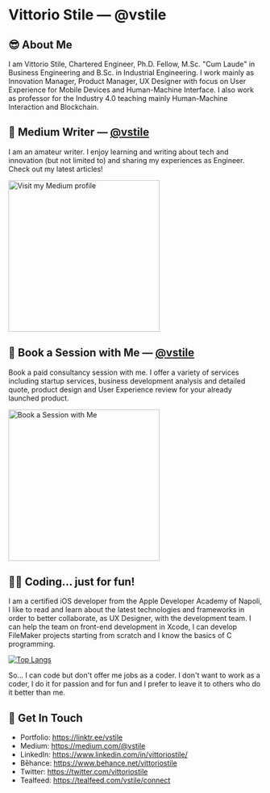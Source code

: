 # Vittorio Stile &mdash; @vstile

## 😎 About Me
I am Vittorio Stile, Chartered Engineer, Ph.D. Fellow, M.Sc. "Cum Laude" in Business Engineering and B.Sc. in Industrial Engineering. I work mainly as Innovation Manager, Product Manager, UX Designer with focus on User Experience for Mobile Devices and Human-Machine Interface. I also work as professor for the Industry 4.0 teaching mainly Human-Machine Interaction and Blockchain.

## 📝 Medium Writer &mdash; [@vstile](https://medium.com/@vstile)
I am an amateur writer. I enjoy learning and writing about tech and innovation (but not limited to) and sharing my experiences as Engineer. Check out my latest articles!

<a target="_blank" href="https://medium.com/@vstile"><img src="https://theme.zdassets.com/theme_assets/224203/4a55138e21ad44a9c72c8295181c79fe938a2ae6.svg" alt="Visit my Medium profile" width="300"></a>

## 📝 Book a Session with Me &mdash; [@vstile](https://tealfeed.com/vstile/connect)
Book a paid consultancy session with me. I offer a variety of services including startup services, business development analysis and detailed quote, product design and User Experience review for your already launched product.

<a target="_blank" href="https://tealfeed.com/vstile/connect"><img src="https://framerusercontent.com/images/GXr3tMRCxakFJ2ZIcC2WvdA1OU.png" alt="Book a Session with Me" width="300"></a>

## 👨‍💻 Coding... just for fun!
I am a certified iOS developer from the Apple Developer Academy of Napoli, I like to read and learn about the latest technologies and frameworks in order to better collaborate, as UX Designer, with the development team. I can help the team on front-end development in Xcode, I can develop FileMaker projects starting from scratch and I know the basics of C programming. 

<!--![github stats](https://github-readme-stats.vercel.app/api?username=vstile&show_icons=true&hide=stars)-->
[![Top Langs](https://github-readme-stats.vercel.app/api/top-langs/?username=vstile&layout=compact)](https://github.com/anuraghazra/github-readme-stats)

So... I can code but don't offer me jobs as a coder. I don't want to work as a coder, I do it for passion and for fun and I prefer to leave it to others who do it better than me.

## 📮 Get In Touch
- Portfolio: https://linktr.ee/vstile
- Medium: https://medium.com/@vstile
- LinkedIn: https://www.linkedin.com/in/vittoriostile/
- Bēhance: https://www.behance.net/vittoriostile
- Twitter: https://twitter.com/vittoriostile
- Tealfeed: https://tealfeed.com/vstile/connect

<!--
**vstile/vstile** is a ✨ _special_ ✨ repository because its `README.md` (this file) appears on your GitHub profile.

Here are some ideas to get you started:

- 🔭 I’m currently working on ...
- 🌱 I’m currently learning ...
- 👯 I’m looking to collaborate on ...
- 🤔 I’m looking for help with ...
- 💬 Ask me about ...
- 📫 How to reach me: ...
- 😄 Pronouns: ...
- ⚡ Fun fact: ...
-->
